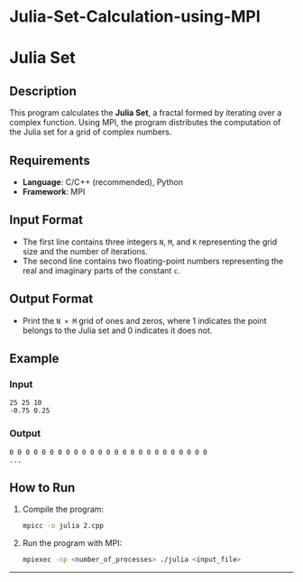 # Julia-Set-Calculation-using-MPI

# Julia Set

## Description

This program calculates the **Julia Set**, a fractal formed by iterating over a complex function. Using MPI, the program distributes the computation of the Julia set for a grid of complex numbers.

## Requirements

- **Language**: C/C++ (recommended), Python
- **Framework**: MPI

## Input Format

- The first line contains three integers `N`, `M`, and `K` representing the grid size and the number of iterations.
- The second line contains two floating-point numbers representing the real and imaginary parts of the constant `c`.

## Output Format

- Print the `N × M` grid of ones and zeros, where 1 indicates the point belongs to the Julia set and 0 indicates it does not.

## Example

### Input
```
25 25 10
-0.75 0.25
```

### Output
```
0 0 0 0 0 0 0 0 0 0 0 0 0 0 0 0 0 0 0 0 0 0 0 0 0
...
```

## How to Run

1. Compile the program:
   ```bash
   mpicc -o julia 2.cpp
   ```

2. Run the program with MPI:
   ```bash
   mpiexec -np <number_of_processes> ./julia <input_file>
   ```

---
